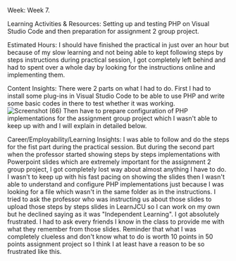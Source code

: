 Week: Week 7.

Learning Activities & Resources: Setting up and testing PHP on Visual Studio Code and then preparation for assignment 2 group project.

Estimated Hours: I should have finished the practical in just over an hour but because of my slow learning and not being able to kept following steps by steps instructions during practical session, I got completely left behind and had to spent over a whole day by looking for the instructions online and implementing them.

Content Insights: There were 2 parts on what I had to do. First I had to install some plug-ins in Visual Studio Code to be able to use PHP and write some basic codes in there to test whether it was working. ![Screenshot (66)](https://github.com/HtetArkarWin/weeklyentry.md/assets/103827096/6ff58949-faca-4a2d-a5bc-2d01bc25ba84)
Then have to prepare configuration of PHP implementations for the assignment group project which I wasn't able to keep up with and I will explain in detailed below.

Career/Employability/Learning Insights: I was able to follow and do the steps for the fist part during the practical session. But during the second part when the professor started showing steps by steps implementations with Powerpoint slides which are extremely important for the assignment 2 group project, I got completely lost way about almost anything I have to do. I wasn't to keep up with his fast pacing on showing the slides then I wasn't able to understand and configure PHP implementations just because I was looking for a file which wasn't in the same folder as in the instructions. I tried to ask the professor who was instructing us about those slides to upload those steps by steps slides in LearnJCU so I can work on my own but he declined saying as it was "Independent Learning". I got absolutely frustrated. I had to ask every friends I know in the class to provide me with what they remember from those slides. Reminder that what I was completely clueless and don't know what to do is worth 10 points in 50 points assignment project so I think I at least have a reason to be so frustrated like this.
